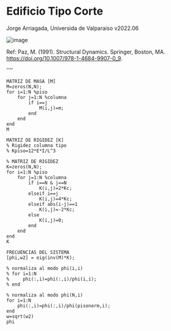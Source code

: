 # Edificio Tipo Corte  
Jorge Arriagada, Universida de Valparaíso
v2022.06


![image](https://user-images.githubusercontent.com/5865486/177553091-db3d8668-2853-4172-81b5-9a573c50390a.png)

Ref: Paz, M. (1991). Structural Dynamics. Springer, Boston, MA. https://doi.org/10.1007/978-1-4684-9907-0_9.


''''

```
MATRIZ DE MASA [M]
M=zeros(N,N);
for i=1:N %piso
    for j=1:N %columna
        if i==j
            M(i,j)=m;  
        end
    end  
end  
M
```

```
MATRIZ DE RIGIDEZ [K]
% Rigidez columna tipo
% Kpiso=12*E*I/L^3 

% MATRIZ DE RIGIDEZ
K=zeros(N,N);
for i=1:N %piso
    for j=1:N %columna
        if i==N & j==N
            K(i,j)=2*Kc;
        elseif i==j
            K(i,j)=4*Kc;  
        elseif abs(i-j)==1
            K(i,j)=-2*Kc;
        else
            K(i,j)=0;
        end
    end  
end  
K
```


```
FRECUENCIAS DEL SISTEMA
[phi,w2] = eig(inv(M)*K);

% normaliza al modo phi(i,i)
% for i=1:N
%     phi(:,i)=phi(:,i)/phi(i,i);
% end

% normaliza al modo phi(N,i)
for i=1:N
    phi(:,i)=phi(:,i)/phi(pisonorm,i);
end
w=sqrt(w2)
phi
```
